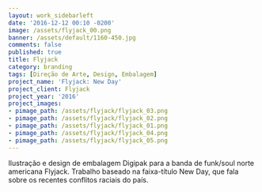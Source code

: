 ```yaml
---
layout: work_sidebarleft
date: '2016-12-12 00:10 -0200'
image: /assets/flyjack_00.png
banner: /assets/default/1160-450.jpg
comments: false
published: true
title: Flyjack
category: branding
tags: [Direção de Arte, Design, Embalagem]
project_name: 'Flyjack: New Day'
project_client: Flyjack
project_year: '2016'
project_images:
- pimage_path: /assets/flyjack/flyjack_03.png
- pimage_path: /assets/flyjack/flyjack_02.png
- pimage_path: /assets/flyjack/flyjack_01.png
- pimage_path: /assets/flyjack/flyjack_04.png
- pimage_path: /assets/flyjack/flyjack_05.png
---
```

Ilustração e design de embalagem Digipak para a banda de funk/soul norte americana Flyjack. Trabalho baseado na faixa-título New Day, que fala sobre os recentes conflitos raciais do país.
